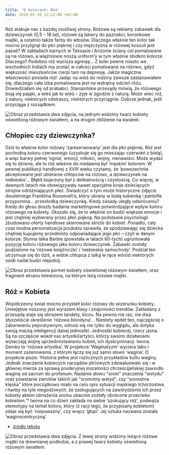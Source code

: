 ```yaml
---
title: 'O kolorach: Róż'
date: 2018-05-20 12:22:00 +02:00
---
```


Róż atakuje nas z każdej możliwej strony. Różowe są reklamy zabawek dla dziewczynek (0,5 – 18 lat), różowe są lakiery do paznokci, koronkowe majtki, a ostatnio także farby do włosów. Dlaczego właśnie ten kolor tak mocno przylgnął do płci pięknej i czy mężczyzna w różowej koszuli jest passé? W zakładach karnych w Teksasie i Arizonie ściany cel pomalowane są na różowo, a więźniowie noszą uniform’y w tym właśnie słodkim kolorze. Dlaczego? Podobno róż wycisza agresję… Z kolei pewne miasto we wschodnich Indiach ma zostać w całości pomalowane na różowo, gdyż większość mieszkańców cierpi tam na depresję. Jakże magiczne właściwości posiada róż! Jadąc na wieś do rodziny zawsze zastanawiałam się, dlaczego cała izba pomalowana jest na wstrętny odcień różu. Dowiedziałam się od prababci. Staropolskie przesądy mówią, że różowego boją się pająki, a wieś jak to wieś – żyje w zgodzie z naturą. Może wiec róż, z natury, niektórych odstraszy, niektórych przyciągnie. Dobrze jednak, jeśli przyciąga z rozsądkiem.

![Obraz przedstawia dwa zdjęcia, na jednym widzimy twarz kobiety oświetloną różowym światłem, a na drugim zbliżenie na kwiatek.](https://assets1.ello.co/uploads/asset/attachment/7700426/ello-optimized-99ff6751.jpg)

## Chłopiec czy dziewczynka?

Dziś to właśnie kolor różowy ‘zarezerwowany’ jest dla płci pięknej. Róż jest pochodną koloru czerwonego (uzyskuje się go mieszając czerwień z bielą), a więc barwy pełnej ‘ognia’, emocji, miłości, wojny, nienawiści. Może wydać się to dziwne, ale to róż właśnie do niedawna był ‘męskim’ kolorem. W pewnej publikacji handlowej z XVIII wieku czytamy, że ‘powszechnie akceptowane jest ubieranie chłopców na różowo, a dziewczynek na niebiesko’… Błękit kojarzony był z delikatnością i czystością. Co więcej, w dawnych latach nie obowiązywały nawet specjalne kroje dziecięcych strojów odróżniających płeć. Świadczyć o tym może historyczne zdjęcie dwuletniego Franklina Roosevelt’a, który ubrany w białą sukienkę i pantofle przypomina… przesłodką dziewczynkę. Kiedy zasady uległy odwróceniu?
Kiedy do głosu doszły badania marketingowe potwierdzające wpływ koloru różowego na kobiety. Okazało się, że to właśnie on budzi większe emocje i jest chętniej wybierany przez płeć piękną. Na podstawie psychologii zbudowano oferty handlowe skierowane stricte do kobiet. Ponadto, cały czas modna personalizacja produktu sprawiła, że spodziewając się dziecka chętniej kupujemy przedmioty odpowiadające jego płci – czyli w danym kolorze. Słynna lalka Barbie (powstała w latach 60-tych) ugruntowała pozycję koloru różowego jako koloru dziewczynek. Zabawki zostały podzielone na ‘różowe księżniczki’ i ‘niebieskie samochody’. Podział ten utrzymuje się do dziś, a widok chłopca z lalką w ręce wśród niektórych osób nadal budzi niepokój.

![Obraz przedstawia portret kobiety oświetlonej różowym światłem, oraz fragment ekranu telewizora, na którym leżą różowe majtki.](https://assets2.ello.co/uploads/asset/attachment/7700421/ello-optimized-afe43e55.jpg)


## Róż = Kobieta

Współczesny świat mocno przykleił kolor różowy do wizerunku kobiety. Umiejętnie noszony jest wyrazem klasy i znajomości trendów. Zakładany z przesadą staje się obrazem tandety, kiczu. Na pewno nie raz, nie dwa słyszeliście określenie ‘różowa blondyna’… Niestety epitet ten, najczęściej o zabarwieniu pejoratywnym, odnosi się nie tylko do wyglądu, ale dotyka swoją macką inteligencji danej jednostki. Jednostki kobiecej, rzecz jasna. Są na szczęście wokół nas artystki/artyści, którzy swoimi działaniami wytaczają wojnę uprzedmiotawianiu kobiet, ich dyskryminacji. Iwona Demko to ‘różowa artystka’. W projekcie ‘Waginatyzm’ wyciera tabu i moment zażenowania, z którym łączy się już samo słowo ‘wagina’. O projekcie pisze: ‘Historia pełna jest rozlicznych przykładów kultu waginy. Jednak znaczenie kobiecych narządów płciowych zdewaluowało się i w głównej mierze za sprawą pruderyjnej moralności chrześcijańskiej zawiodło waginę od sacrum do profanum. Nadanie słowu "srom" znaczenia "wstydu" oraz powstanie zwrotów takich jak "sromotny wstyd", czy "sromotna klęska" które początkowo miało na celu opis sytuacji męskiego tchórzostwa i hańby na tyle niegodziwych, że zasługujących na zawstydzenie ich przez kobiety aktem obnażenia sromu obecnie zostały obrócone przeciwko kobietom.’* Iwona na co dzień zakłada na siebie ‘szokujący róż’, podważa stereotypy na temat koloru, który (z racji tego, że przypisany kobietom) zdaje się być ‘niepoważny’, czy wręcz ‘głupi’. Jej sztuka nazwana została ‘waginocentryczną’. 

* [źródło tekstu](http://www.iwonademko.art.pl/rzezba/waginatyzm/waginatyzm_tekst.html)

![Obraz przedstawia dwa zdjęcia. Z lewej strony widzimy leżące różowe majtki na drewnianej podłodze, a z prawej twarz kobiety oświetloną różowym światłem.](https://assets0.ello.co/uploads/asset/attachment/7700419/ello-optimized-29ae42d3.jpg)
